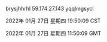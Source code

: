 brysjhhrhl 59.174.27.143 yqqlmgsycl

2022年 01月 27日 星期四 19:50:09 CST

2022年 01月 27日 星期四 11:50:09 GMT
